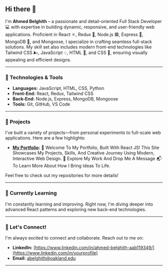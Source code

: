 ## Hi there 👋

I'm **Ahmed Belghith** –  a passionate and detail-oriented Full Stack Developer 💻 with expertise in building dynamic, responsive, and user-friendly web applications. Proficient in React ⚛️, Redux 🔄, Node.js 🟩, Express 🚀, MongoDB 🍃, and Mongoose, I specialize in crafting seamless full-stack solutions. My skill set also includes modern front-end technologies like Tailwind CSS 🌬️, JavaScript 💡, HTML 📄, and CSS 🎨, ensuring visually appealing and efficient designs.

---

### 🚀 Technologies & Tools

- **Languages:** JavaScript, HTML, CSS, Python
- **Front-End:** React, Redux, Tailwind CSS
- **Back-End:** Node.js, Express, MongoDB, Mongoose
- **Tools:** Git, GitHub, VS Code

---

### 🔭 Projects

I've built a variety of projects—from personal experiments to full-scale web applications. Here are a few highlights:
- **[My Portfolio](#):** 👋 Welcome To My Portfolio, Built With React JS! This Site Showcases My Projects, Skills, And Creative Journey Using Modern, Interactive Web Design. 🚀 Explore My Work And Drop Me A Message 📬 To Learn More About How I Bring Ideas To Life.


Feel free to check out my repositories for more details!

---

### 🌱 Currently Learning

I'm constantly learning and improving. Right now, I'm diving deeper into advanced React patterns and exploring new back-end technologies.

---

### 💬 Let's Connect!

I'm always excited to connect and collaborate. Reach out to me on:
- **LinkedIn:** [https://www.linkedin.com/in/ahmed-belghith-aab119349/](https://www.linkedin.com/in/yourprofile)
- **Email:** [abelghith@oakland.edu](mailto:your.email@example.com)

---
